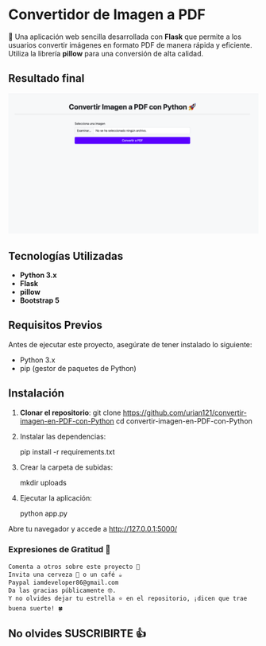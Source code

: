 # Convertidor de Imagen a PDF

🚀 Una aplicación web sencilla desarrollada con **Flask** que permite a los usuarios convertir imágenes en formato PDF de manera rápida y eficiente. Utiliza la librería **pillow** para una conversión de alta calidad.


## Resultado final

![](https://raw.githubusercontent.com/urian121/imagenes-proyectos-github/refs/heads/master/convertir-imagen-a-pdf-con-python.png)


## Tecnologías Utilizadas

- **Python 3.x**
- **Flask**
- **pillow**
- **Bootstrap 5**

## Requisitos Previos

Antes de ejecutar este proyecto, asegúrate de tener instalado lo siguiente:

- Python 3.x
- pip (gestor de paquetes de Python)

## Instalación

1. **Clonar el repositorio**:
   git clone https://github.com/urian121/convertir-imagen-en-PDF-con-Python
   cd convertir-imagen-en-PDF-con-Python

2. Instalar las dependencias:

    pip install -r requirements.txt

3. Crear la carpeta de subidas:

    mkdir uploads

4. Ejecutar la aplicación:

    python app.py

Abre tu navegador y accede a http://127.0.0.1:5000/


### Expresiones de Gratitud 🎁

    Comenta a otros sobre este proyecto 📢
    Invita una cerveza 🍺 o un café ☕
    Paypal iamdeveloper86@gmail.com
    Da las gracias públicamente 🤓.
    Y no olvides dejar tu estrella ⭐ en el repositorio, ¡dicen que trae buena suerte! 🍀  

## No olvides SUSCRIBIRTE 👍